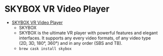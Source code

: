 # SKYBOX VR Video Player
- [SKYBOX VR Video Player](https://skybox.xyz/)
  -  SKYBOX
  - SKYBOX is the ultimate VR player with powerful features and elegant interfaces.  It supports any every video formats, of any video type (2D, 3D, 180°, 360°) and in any order (SBS and TB).
  - `brew cask install skybox`
